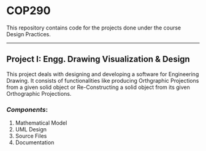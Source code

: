 # COP290
This repository contains code for the projects done under the course Design Practices.

------------------------------------------------------------------------
## Project I: Engg. Drawing Visualization & Design
This project deals with designing and developing a software for Engineering Drawing. It consists of functionalities like 
producing Orthgraphic Projections from a given solid object or Re-Constructing a solid object from its given Orthographic Projections.

### *Components*:
1. Mathematical Model
2. UML Design
3. Source Files
4. Documentation

